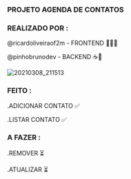 
### PROJETO AGENDA DE CONTATOS


### REALIZADO POR :

@ricardoliveiraof2m - FRONTEND  🎨:man_artist:

@pinhobrunodev - BACKEND ☕️🧱


![20210308_211513]( https://user-images.githubusercontent.com/60756219/110399211-2e759c80-8054-11eb-8405-03ac18dfbf3e.gif)







### FEITO : 


.ADICIONAR CONTATO ✅

.LISTAR CONTATO  ✅

### A FAZER : 

.REMOVER ⏳ 

.ATUALIZAR ⏳

